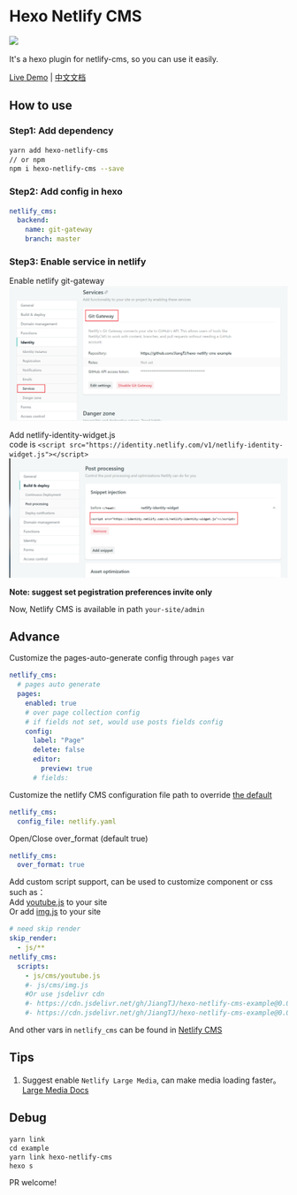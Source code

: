 # Hexo Netlify CMS
[![](https://img.shields.io/npm/v/hexo-netlify-cms.svg)](https://www.npmjs.com/package/hexo-netlify-cms)   

It's a hexo plugin for netlify-cms, so you can use it easily.   

[Live Demo](https://github.com/JiangTJ/hexo-netlify-cms-example) | [中文文档](README-ZH.md)

## How to use
### Step1: Add dependency
```bash
yarn add hexo-netlify-cms
// or npm
npm i hexo-netlify-cms --save
```
### Step2: Add config in hexo
```yaml
netlify_cms:
  backend:
    name: git-gateway
    branch: master
```
### Step3: Enable service in netlify

Enable netlify git-gateway  
![](imgs/git-gateway.png)  

Add netlify-identity-widget.js   
code is `<script src="https://identity.netlify.com/v1/netlify-identity-widget.js"></script>`  
![](imgs/snippet.png)

**Note: suggest set pegistration preferences invite only**

Now, Netlify CMS is available in path `your-site/admin`

## Advance 
Customize the pages-auto-generate config through `pages` var
```yml
netlify_cms:
  # pages auto generate
  pages: 
    enabled: true
    # over page collection config
    # if fields not set, would use posts fields config
    config:
      label: "Page"
      delete: false
      editor:
        preview: true
      # fields: 
```

Customize the netlify CMS configuration file path to override [the default](admin/config.yml)
```yml
netlify_cms:
  config_file: netlify.yaml
```

Open/Close over_format (default true)
```yml
netlify_cms:
  over_format: true
```

Add custom script support, can be used to customize component or css   
such as：    
Add [youtube.js](https://github.com/JiangTJ/hexo-netlify-cms-example/blob/master/source/js/cms/youtube.js) to your site  
Or add [img.js](https://github.com/JiangTJ/hexo-netlify-cms-example/blob/master/source/js/cms/img.js) to your site   
```yml
# need skip render
skip_render:
  - js/**
netlify_cms:
  scripts:
    - js/cms/youtube.js
    #- js/cms/img.js
    #Or use jsdelivr cdn
    #- https://cdn.jsdelivr.net/gh/JiangTJ/hexo-netlify-cms-example@0.0.1/source/js/cms/youtube.js
    #- https://cdn.jsdelivr.net/gh/JiangTJ/hexo-netlify-cms-example@0.0.1/source/js/cms/img.js
```

And other vars in `netlify_cms` can be found in [Netlify CMS](https://www.netlifycms.org/docs/configuration-options/)  

## Tips
1. Suggest enable `Netlify Large Media`, can make media loading faster。[Large Media Docs](https://www.netlify.com/docs/large-media/)

## Debug
```
yarn link
cd example
yarn link hexo-netlify-cms
hexo s
```
PR welcome!
